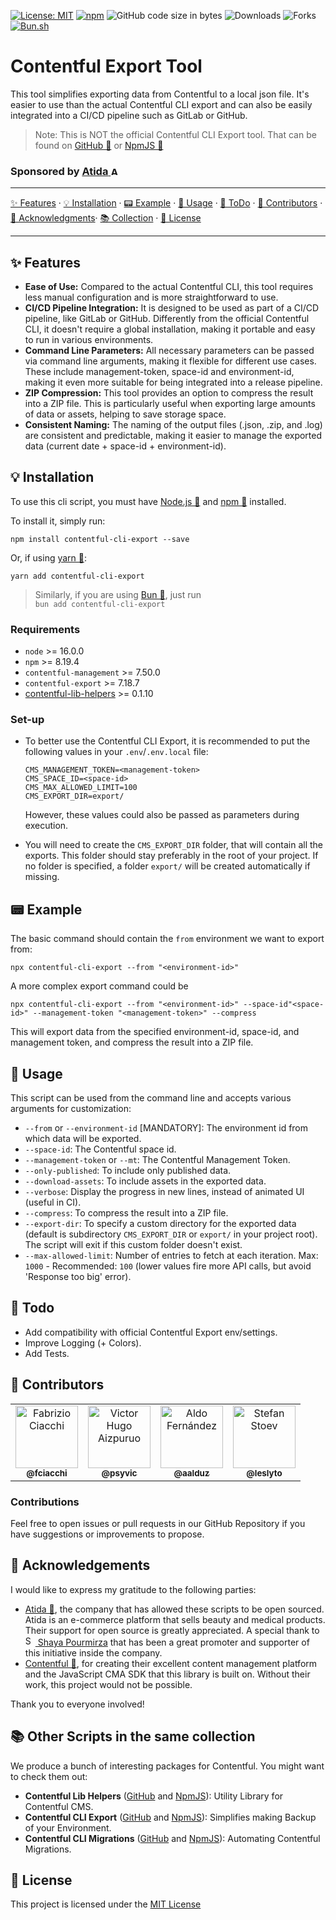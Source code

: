 [![License: MIT](https://img.shields.io/github/license/AtidaTech/contentful-cli-export)](https://opensource.org/licenses/MIT)
[![npm](https://img.shields.io/npm/v/contentful-cli-export)](https://npmjs.com/package/contentful-cli-export)
![GitHub code size in bytes](https://img.shields.io/github/languages/code-size/AtidaTech/contentful-cli-export)
![Downloads](https://img.shields.io/npm/dw/contentful-cli-export)
![Forks](https://img.shields.io/github/forks/AtidaTech/contentful-cli-export)
[![Bun.sh](https://img.shields.io/badge/bun.sh-compatible-orange)](https://bun.sh)

# Contentful Export Tool

This tool simplifies exporting data from Contentful to a local json file. It's easier to use than the actual Contentful CLI export and can also be easily integrated into a CI/CD pipeline such as GitLab or GitHub.

> Note: This is NOT the official Contentful CLI Export tool. That can be found on [GitHub 🔗](https://github.com/contentful/contentful-cli) or [NpmJS 🔗](https://www.npmjs.com/package/contentful-cli)

<h3>Sponsored by <a href="https://github.com/AtidaTech"><b>Atida</b> <img src="https://avatars.githubusercontent.com/u/127305035?s=200&v=4" width="14px;" alt="Atida" /></a></h3>

<hr />

[✨ Features](#-features) · [💡 Installation](#-installation) · [📟 Example](#-example) · [🎹 Usage](#-usage) · [📅 ToDo](#-todo) · [👾 Contributors](#-contributors) · [🎩 Acknowledgments](#-acknowledgements)· [📚 Collection](#-other-scripts-in-the-same-collection)  · [📄 License](#-license)

<hr />

## ✨ Features

- **Ease of Use:** Compared to the actual Contentful CLI, this tool requires less manual configuration and is more straightforward to use.
- **CI/CD Pipeline Integration:** It is designed to be used as part of a CI/CD pipeline, like GitLab or GitHub. Differently from the official Contentful CLI, it doesn't require a global installation, making it portable and easy to run in various environments.
- **Command Line Parameters:** All necessary parameters can be passed via command line arguments, making it flexible for different use cases. These include management-token, space-id and environment-id, making it even more suitable for being integrated into a release pipeline.
- **ZIP Compression:** This tool provides an option to compress the result into a ZIP file. This is particularly useful when exporting large amounts of data or assets, helping to save storage space.
- **Consistent Naming:** The naming of the output files (.json, .zip, and .log) are consistent and predictable, making it easier to manage the exported data (current date + space-id + environment-id).

## 💡 Installation

To use this cli script, you must have [Node.js 🔗](https://nodejs.org/) and [npm 🔗](http://npmjs.org) installed.

To install it, simply run:

```shell
npm install contentful-cli-export --save
```

Or, if using [yarn 🔗](https://yarnpkg.com/lang/en/):

```shell
yarn add contentful-cli-export
```

> Similarly, if you are using [Bun 🔗](https://bun.sh), just run<br />`bun add contentful-cli-export`

### Requirements

* `node` >= 16.0.0
* `npm` >= 8.19.4
* `contentful-management` >= 7.50.0 
* `contentful-export` >= 7.18.7
* [contentful-lib-helpers](https://www.npmjs.com/package/contentful-lib-helpers) >= 0.1.10

### Set-up

* To better use the Contentful CLI Export, it is recommended to put the following values in your `.env`/`.env.local` file:

    ```shell
    CMS_MANAGEMENT_TOKEN=<management-token>
    CMS_SPACE_ID=<space-id>
    CMS_MAX_ALLOWED_LIMIT=100
    CMS_EXPORT_DIR=export/
    ```

    However, these values could also be passed as parameters during execution.

* You will need to create the `CMS_EXPORT_DIR` folder, that will contain all the exports. This folder should stay preferably in the root of your project. 
If no folder is specified, a folder `export/` will be created automatically if missing.

## 📟 Example

The basic command should contain the `from` environment we want to export from:

```shell
npx contentful-cli-export --from "<environment-id>"
```

A more complex export command could be

```shell
npx contentful-cli-export --from "<environment-id>" --space-id"<space-id>" --management-token "<management-token>" --compress
```

This will export data from the specified environment-id, space-id, and management token, and compress the result into a ZIP file.

## 🎹 Usage

This script can be used from the command line and accepts various arguments for customization:

* `--from` or `--environment-id` [MANDATORY]: The environment id from which data will be exported.
* `--space-id`: The Contentful space id.
* `--management-token` or `--mt`: The Contentful Management Token.
* `--only-published`: To include only published data.
* `--download-assets`: To include assets in the exported data.
* `--verbose`: Display the progress in new lines, instead of animated UI (useful in CI).
* `--compress`: To compress the result into a ZIP file.
* `--export-dir`: To specify a custom directory for the exported data (default is subdirectory `CMS_EXPORT_DIR` or `export/` in your project root). The script will exit if this custom folder doesn't exist.
* `--max-allowed-limit`: Number of entries to fetch at each iteration. Max: `1000` - Recommended: `100` (lower values fire more API calls, but avoid 'Response too big' error).

## 📅 Todo

* Add compatibility with official Contentful Export env/settings.
* Improve Logging (+ Colors).
* Add Tests.

## 👾 Contributors

<table>
  <tr>
    <td align="center"><a href="https://github.com/fciacchi"><img src="https://images.weserv.nl/?url=avatars.githubusercontent.com/u/58506?v=4&h=100&w=100&fit=cover&mask=circle&maxage=7d" width="100px;" alt="Fabrizio Ciacchi" /><br /><sub><b>@fciacchi</b></sub></a><br /></td>
    <td align="center"><a href="https://github.com/psyvic"><img src="https://images.weserv.nl/?url=avatars.githubusercontent.com/u/29251597?v=4&h=100&w=100&fit=cover&mask=circle&maxage=7d" width="100px;" alt="Victor Hugo Aizpuruo" /><br /><sub><b>@psyvic</b></sub></a><br /></td>
    <td align="center"><a href="https://github.com/aalduz"><img src="https://images.weserv.nl/?url=avatars.githubusercontent.com/u/11409770?v=4&h=100&w=100&fit=cover&mask=circle&maxage=7d" width="100px;" alt="Aldo Fernández" /><br /><sub><b>@aalduz</b></sub></a><br /></td>
    <td align="center"><a href="https://github.com/leslyto"><img src="https://images.weserv.nl/?url=avatars.githubusercontent.com/u/4264812?v=4&h=100&w=100&fit=cover&mask=circle&maxage=7d" width="100px;" alt="Stefan Stoev" /><br /><sub><b>@leslyto</b></sub></a><br /></td>
  </tr>
</table>

### Contributions
Feel free to open issues or pull requests in our GitHub Repository if you have suggestions or improvements to propose.

## 🎩 Acknowledgements

I would like to express my gratitude to the following parties:

- [Atida 🔗](https://www.atida.com/), the company that has allowed these scripts to be open sourced. Atida is an e-commerce platform that sells beauty and medical products. Their support for open source is greatly appreciated. A special thank to <a href="https://github.com/shoopi"><img src="https://images.weserv.nl/?url=avatars.githubusercontent.com/u/1385372?v=4&h=16&w=16&fit=cover&mask=circle&maxage=7d" width="16px;" alt="Shaya Pourmirza" /> Shaya Pourmirza</a> that has been a great promoter and supporter of this initiative inside the company.
- [Contentful 🔗](https://www.contentful.com/), for creating their excellent content management platform and the JavaScript CMA SDK that this library is built on. Without their work, this project would not be possible.

Thank you to everyone involved!

## 📚 Other Scripts in the same collection

We produce a bunch of interesting packages for Contentful. You might want to check them out:

* **Contentful Lib Helpers** ([GitHub](https://github.com/AtidaTech/contentful-lib-helpers/) and [NpmJS](https://www.npmjs.com/package/contentful-lib-helpers)): Utility Library for Contentful CMS.
* **Contentful CLI Export** ([GitHub](https://github.com/AtidaTech/contentful-cli-export/) and [NpmJS](https://www.npmjs.com/package/contentful-cli-export)): Simplifies making Backup of your Environment.
* **Contentful CLI Migrations** ([GitHub](https://github.com/AtidaTech/contentful-cli-migrations/) and [NpmJS](https://www.npmjs.com/package/contentful-cli-migrations)): Automating Contentful Migrations.

[//]: # (* **Contentful CLI Release** &#40;[GitHub]&#40;https://github.com/AtidaTech/contentful-cli-release/&#41; and [NpmJS]&#40;https://www.npmjs.com/package/contentful-cli-release&#41;&#41;: Easy Environments sync at deployment.)

[//]: # (* **Contentful CLI Sync** &#40;[GitHub]&#40;https://github.com/AtidaTech/contentful-cli-sync/&#41; and [NpmJS]&#40;https://www.npmjs.com/package/contentful-cli-sync&#41;&#41;: Contentful tool to sync data across Spaces and Environments.)

## 📄 License
This project is licensed under the [MIT License](LICENSE)
